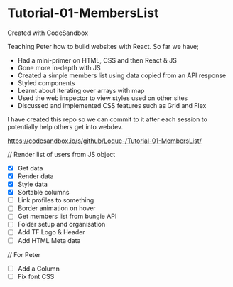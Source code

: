 # Tutorial-01-MembersList

Created with CodeSandbox

Teaching Peter how to build websites with React. So far we have;

-   Had a mini-primer on HTML, CSS and then React & JS
-   Gone more in-depth with JS
-   Created a simple members list using data copied from an API response
-   Styled components
-   Learnt about iterating over arrays with map
-   Used the web inspector to view styles used on other sites
-   Discussed and implemented CSS features such as Grid and Flex

I have created this repo so we can commit to it after each session to potentially help others get into webdev.

https://codesandbox.io/s/github/Loque-/Tutorial-01-MembersList/

// Render list of users from JS object

-   [x] Get data
-   [x] Render data
-   [x] Style data
-   [x] Sortable columns
-   [ ] Link profiles to something
-   [ ] Border animation on hover
-   [ ] Get members list from bungie API
-   [ ] Folder setup and organisation
-   [ ] Add TF Logo & Header
-   [ ] Add HTML Meta data

// For Peter

-   [ ] Add a Column
-   [ ] Fix font CSS
